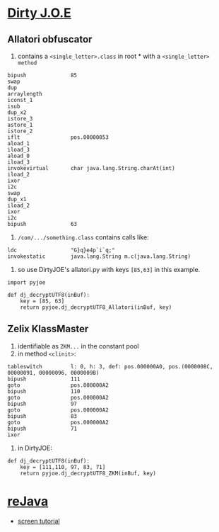 # [Dirty J.O.E](http://rejava.sourceforge.net/) #
## Allatori obfuscator ##

  1. contains a `<single_letter>.class` in root
    * with a `<single_letter> method`
```
bipush              85
swap
dup
arraylength
iconst_1
isub
dup_x2
istore_3
astore_1
istore_2
iflt                pos.00000053
aload_1
iload_3
aload_0
iload_3
invokevirtual       char java.lang.String.charAt(int)
iload_2
ixor
i2c
swap
dup_x1
iload_2
ixor
i2c
bipush              63
```
  1. `/com/.../something.class` contains calls like:
```
ldc                 "G}q}e4p`i`q;"
invokestatic        java.lang.String m.c(java.lang.String)
```
  1. so use DirtyJOE's allatori.py with keys `[85,63]` in this example.
```
import pyjoe

def dj_decryptUTF8(inBuf):
	key = [85, 63]
	return pyjoe.dj_decryptUTF8_Allatori(inBuf, key)
```


## Zelix KlassMaster ##
  1. identifiable as `ZKM...` in the constant pool
  1. in method `<clinit>`:
```
tableswitch         l: 0, h: 3, def: pos.000000A0, pos.(0000008C, 00000091, 00000096, 0000009B)
bipush              111
goto                pos.000000A2
bipush              110
goto                pos.000000A2
bipush              97
goto                pos.000000A2
bipush              83
goto                pos.000000A2
bipush              71
ixor
```
  1. in DirtyJOE:
```
def dj_decryptUTF8(inBuf):
	key = [111,110, 97, 83, 71]
	return pyjoe.dj_decryptUTF8_ZKM(inBuf, key)
```

# [reJava](http://rejava.sourceforge.net/) #
  * [screen tutorial](http://rejava.sourceforge.net/hello.html)
